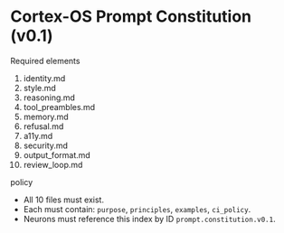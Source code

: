 # Cortex-OS Prompt Constitution (v0.1)

Required elements

1. identity.md
2. style.md
3. reasoning.md
4. tool_preambles.md
5. memory.md
6. refusal.md
7. a11y.md
8. security.md
9. output_format.md
10. review_loop.md

policy

- All 10 files must exist.
- Each must contain: `purpose`, `principles`, `examples`, `ci_policy`.
- Neurons must reference this index by ID `prompt.constitution.v0.1`.
